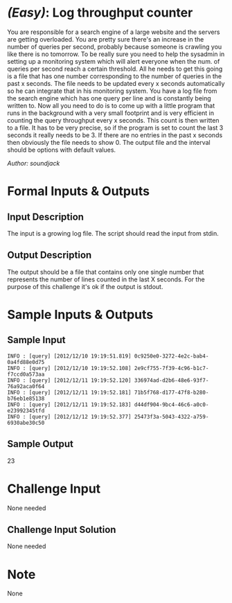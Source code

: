 
# [](#EasyIcon) *(Easy)*: Log throughput counter
You are responsible for a search engine of a large website and the servers are getting overloaded. You are pretty sure there's an increase in the number of queries per second, probably because someone is crawling you like there is no tomorrow. To be really sure you need to help the sysadmin in setting up a monitoring system which will alert everyone when the num. of queries per second reach a certain threshold. All he needs to get this going is a file that has one number corresponding to the number of queries in the past x seconds. The file needs to be updated every x seconds automatically so he can integrate that in his monitoring system.
You have a log file from the search engine which has one query per line and is constantly being written to. Now all you need to do is to come up with a little program that runs in the background with a very small footprint and is very efficient in counting the query throughput every x seconds. This count is then written to a file. It has to be very precise, so if the program is set to count the last 3 seconds it really needs to be 3.
If there are no entries in the past x seconds then obviously the file needs to show 0.
The output file and the interval should be options with default values.

*Author: soundjack*
# Formal Inputs & Outputs
## Input Description
The input is a growing log file. The script should read the input from stdin.
## Output Description
The output should be a file that contains only one single number that represents the number of lines counted in the last X seconds. For the purpose of this challenge it's ok if the output is stdout.
# Sample Inputs & Outputs
## Sample Input
    INFO : [query] [2012/12/10 19:19:51.819] 0c9250e0-3272-4e2c-bab4-0a4fd88e0d75  
    INFO : [query] [2012/12/10 19:19:52.108] 2e9cf755-7f39-4c96-b1c7-f7ccd0a573aa  
    INFO : [query] [2012/12/11 19:19:52.120] 336974ad-d2b6-48e6-93f7-76a92aca0f64  
    INFO : [query] [2012/12/11 19:19:52.181] 71b5f768-d177-47f8-b280-b76eb1e85138  
    INFO : [query] [2012/12/11 19:19:52.183] d44df904-9bc4-46c6-a0c0-e23992345tfd  
    INFO : [query] [2012/12/12 19:19:52.377] 25473f3a-5043-4322-a759-6930abe30c50  

## Sample Output
23
# Challenge Input
None needed
## Challenge Input Solution
None needed
# Note
None
				